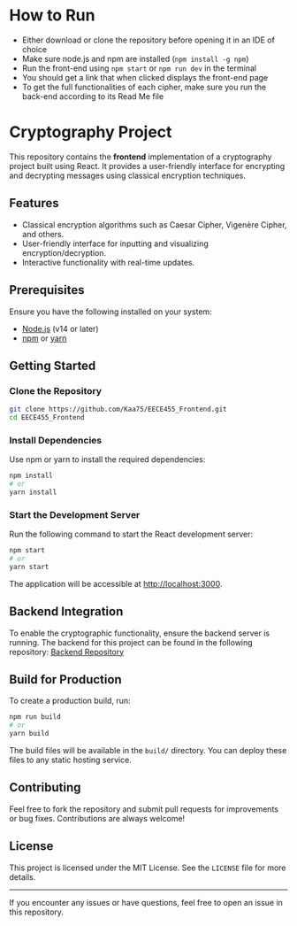 # How to Run
- Either download or clone the repository before opening it in an IDE of choice
- Make sure node.js and npm are installed (``npm install -g npm``)
- Run the front-end using ``npm start`` or ``npm run dev`` in the terminal
- You should get a link that when clicked displays the front-end page
- To get the full functionalities of each cipher, make sure you run the back-end according to its Read Me file
# Cryptography Project

This repository contains the **frontend** implementation of a cryptography project built using React. It provides a user-friendly interface for encrypting and decrypting messages using classical encryption techniques.

## Features

- Classical encryption algorithms such as Caesar Cipher, Vigenère Cipher, and others.
- User-friendly interface for inputting and visualizing encryption/decryption.
- Interactive functionality with real-time updates.

## Prerequisites

Ensure you have the following installed on your system:

- [Node.js](https://nodejs.org/) (v14 or later)
- [npm](https://www.npmjs.com/) or [yarn](https://yarnpkg.com/)

## Getting Started

### Clone the Repository

```bash
git clone https://github.com/Kaa75/EECE455_Frontend.git
cd EECE455_Frontend
```

### Install Dependencies

Use npm or yarn to install the required dependencies:

```bash
npm install
# or
yarn install
```

### Start the Development Server

Run the following command to start the React development server:

```bash
npm start
# or
yarn start
```

The application will be accessible at [http://localhost:3000](http://localhost:3000).

## Backend Integration

To enable the cryptographic functionality, ensure the backend server is running. The backend for this project can be found in the following repository:
[Backend Repository](https://github.com/Kaa75/EECE455_Backend)

## Build for Production

To create a production build, run:

```bash
npm run build
# or
yarn build
```

The build files will be available in the `build/` directory. You can deploy these files to any static hosting service.

## Contributing

Feel free to fork the repository and submit pull requests for improvements or bug fixes. Contributions are always welcome!

## License

This project is licensed under the MIT License. See the `LICENSE` file for more details.

---

If you encounter any issues or have questions, feel free to open an issue in this repository.

